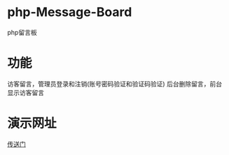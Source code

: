 # php-Message-Board
php留言板

# 功能

访客留言，管理员登录和注销(账号密码验证和验证码验证)
后台删除留言，前台显示访客留言

# 演示网址

[传送门](https://imapi.datealive.top/liuyan/message.php)
